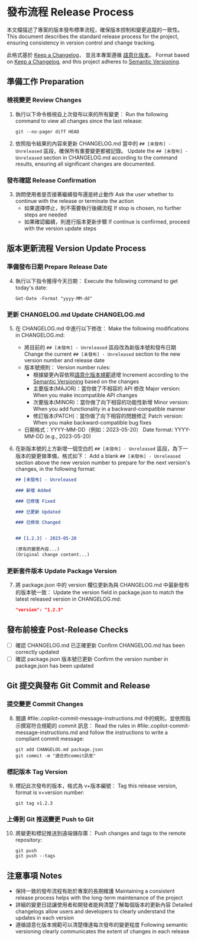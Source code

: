 # 發布流程 Release Process

本文檔描述了專案的版本發布標準流程，確保版本控制和變更追蹤的一致性。
This document describes the standard release process for the project, ensuring consistency in version control and change tracking.

此格式基於 [Keep a Changelog](https://keepachangelog.com/zh-TW/1.0.0/)，
並且本專案遵循 [語意化版本](https://semver.org/lang/zh-TW/)。
Format based on [Keep a Changelog](https://keepachangelog.com/en/1.0.0/),
and this project adheres to [Semantic Versioning](https://semver.org/spec/v2.0.0.html).

## 準備工作 Preparation

### 檢視變更 Review Changes

1. 執行以下命令檢視自上次發布以來的所有變更：
   Run the following command to view all changes since the last release:

   ```
   git --no-pager diff HEAD
   ```

2. 依照指令結果的內容來更新 CHANGELOG.md 當中的 `## [未發布] - Unreleased` 區段，確保所有重要變更都被記錄。
   Update the `## [未發布] - Unreleased` section in CHANGELOG.md according to the command results, ensuring all significant changes are documented.

### 發布確認 Release Confirmation

3. 詢問使用者是否接著繼續發布還是終止動作
   Ask the user whether to continue with the release or terminate the action
   - 如果選擇停止，則不需要執行後續流程
     If stop is chosen, no further steps are needed
   - 如果確認繼續，則進行版本更新步驟
     If continue is confirmed, proceed with the version update steps

## 版本更新流程 Version Update Process

### 準備發布日期 Prepare Release Date

4. 執行以下指令獲得今天日期：
   Execute the following command to get today's date:

   ```
   Get-Date -Format "yyyy-MM-dd"
   ```

### 更新 CHANGELOG.md Update CHANGELOG.md

5. 在 CHANGELOG.md 中進行以下修改：
   Make the following modifications in CHANGELOG.md:
   - 將目前的 `## [未發布] - Unreleased` 區段改為新版本號和發布日期
     Change the current `## [未發布] - Unreleased` section to the new version number and release date
   - 版本號規則：
     Version number rules:
     - 根據變更內容依照[語意化版本規範](https://semver.org/lang/zh-TW/)遞增
       Increment according to the [Semantic Versioning](https://semver.org/spec/v2.0.0.html) based on the changes
     - 主要版本(MAJOR)：當你做了不相容的 API 修改
       Major version: When you make incompatible API changes
     - 次要版本(MINOR)：當你做了向下相容的功能性新增
       Minor version: When you add functionality in a backward-compatible manner
     - 修訂版本(PATCH)：當你做了向下相容的問題修正
       Patch version: When you make backward-compatible bug fixes
   - 日期格式：YYYY-MM-DD（例如：2023-05-20）
     Date format: YYYY-MM-DD (e.g., 2023-05-20)

6. 在新版本號的上方新增一個空白的 `## [未發布] - Unreleased` 區段，為下一版本的變更做準備，格式如下：
   Add a blank `## [未發布] - Unreleased` section above the new version number to prepare for the next version's changes, in the following format:

   ```markdown
   ## [未發布] - Unreleased

   ### 新增 Added

   ### 已修復 Fixed

   ### 已更新 Updated

   ### 已修改 Changed


   ## [1.2.3] - 2023-05-20
   
   (原有的變更內容...)
   (Original change content...)
   ```

### 更新套件版本 Update Package Version

7. 將 package.json 中的 version 欄位更新為與 CHANGELOG.md 中最新發布的版本號一致：
   Update the version field in package.json to match the latest released version in CHANGELOG.md:

   ```json
   "version": "1.2.3"
   ```

## 發布前檢查 Post-Release Checks

- [ ] 確認 CHANGELOG.md 已正確更新
      Confirm CHANGELOG.md has been correctly updated
- [ ] 確認 package.json 版本號已更新
      Confirm the version number in package.json has been updated

## Git 提交與發布 Git Commit and Release

### 提交變更 Commit Changes

8. 閱讀 #file:.copilot-commit-message-instructions.md 中的規則，並依照指示撰寫符合規範的 commit 訊息：
   Read the rules in #file:.copilot-commit-message-instructions.md and follow the instructions to write a compliant commit message:

   ```
   git add CHANGELOG.md package.json
   git commit -m "適合的commit訊息"
   ```

### 標記版本 Tag Version

9. 標記此次發布的版本，格式為 v+版本編號：
   Tag this release version, format is v+version number:

   ```
   git tag v1.2.3
   ```

### 上傳到 Git 推送變更 Push to Git

10. 將變更和標記推送到遠端儲存庫：
    Push changes and tags to the remote repository:

    ```
    git push
    git push --tags
    ```

## 注意事項 Notes

- 保持一致的發布流程有助於專案的長期維護
  Maintaining a consistent release process helps with the long-term maintenance of the project
- 詳細的變更日誌讓使用者和開發者能夠清楚了解每個版本的更新內容
  Detailed changelogs allow users and developers to clearly understand the updates in each version
- 遵循語意化版本規範可以清楚傳達每次發布的變更程度
  Following semantic versioning clearly communicates the extent of changes in each release

